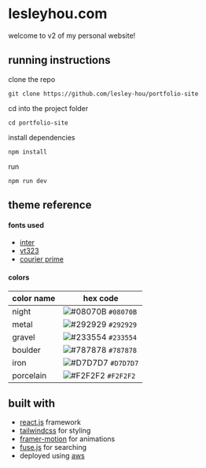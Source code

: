 # lesleyhou.com
welcome to v2 of my personal website!

## running instructions
clone the repo
```
git clone https://github.com/lesley-hou/portfolio-site
```

cd into the project folder
```
cd portfolio-site
```

install dependencies
```
npm install
```

run
```
npm run dev
```

## theme reference
#### fonts used
- [inter](https://fonts.google.com/specimen/Inter)
- [vt323](https://fonts.google.com/specimen/VT323)
- [courier prime](https://fonts.google.com/specimen/Courier+Prime)

#### colors
| color name     | hex code                                                         |
|----------------|------------------------------------------------------------------|
| night          | ![#08070B](https://dummyimage.com/10x10/08070B/08070B) `#08070B` |
| metal          | ![#292929](https://dummyimage.com/10x10/292929/292929) `#292929` |
| gravel         | ![#233554](https://dummyimage.com/10x10/233554/233554) `#233554` |
| boulder        | ![#787878](https://dummyimage.com/10x10/787878/787878) `#787878` |
| iron           | ![#D7D7D7](https://dummyimage.com/10x10/D7D7D7/D7D7D7) `#D7D7D7` |
| porcelain      | ![#F2F2F2](https://dummyimage.com/10x10/F2F2F2/F2F2F2) `#F2F2F2` |

## built with
- [react.js](https://react.dev/) framework
- [tailwindcss](https://tailwindcss.com/) for styling
- [framer-motion](https://www.npmjs.com/package/framer-motion) for animations
- [fuse.js](https://www.fusejs.io/) for searching
- deployed using [aws](https://aws.amazon.com/amplify/hosting/) 
